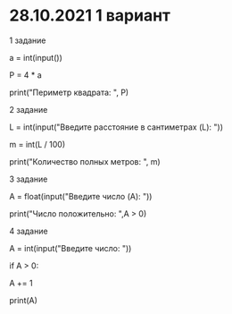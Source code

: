 # 28.10.2021 1 вариант

1 задание 

a = int(input())

P = 4 * a

print("Периметр квадрата: ", P)

2 задание

L = int(input("Введите расстояние в сантиметрах (L): "))

m = int(L / 100)

print("Количество полных метров: ", m)

3 задание

A = float(input("Введите число (A): "))

print("Число положительно: ",A > 0)

4 задание 

A = int(input("Введите число: "))

if A > 0:

 A += 1
 
 print(A)

